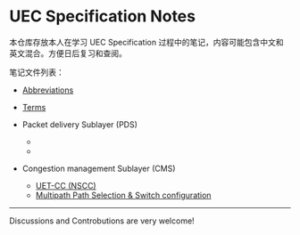 # UEC Specification Notes

本仓库存放本人在学习 UEC Specification 过程中的笔记，内容可能包含中文和英文混合。方便日后复习和查阅。

笔记文件列表：
- [Abbreviations](Notes/Abbreviation.md)
- [Terms](Notes/Terms.md)

- Packet delivery Sublayer (PDS)
  - []()
  - []()

- Congestion management Sublayer (CMS)
  - [UET-CC (NSCC)](Notes/UET-CC.md)  
  - [Multipath Path Selection & Switch configuration](Notes/multipath.md)



---

Discussions and Controbutions are very welcome!
